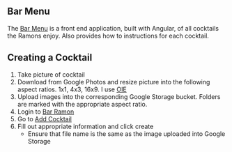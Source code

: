 ## Bar Menu

The [Bar Menu](https://bar.aggieramon.com) is a front end application, built with Angular,
of all cocktails the Ramons enjoy. Also provides how to instructions for each cocktail.

## Creating a Cocktail

1. Take picture of cocktail
2. Download from Google Photos and resize picture into the following aspect ratios. 1x1, 4x3, 16x9. I use [OIE](https://www.online-image-editor.com)
3. Upload images into the corresponding Google Storage bucket. Folders are marked with the appropriate aspect ratio.
4. Login to [Bar Ramon](https://bar.aggieramon.com/login)
5. Go to [Add Cocktail](https://bar.aggieramon.com/create/cocktail)
6. Fill out appropriate information and click create
    - Ensure that file name is the same as the image uploaded into Google Storage
